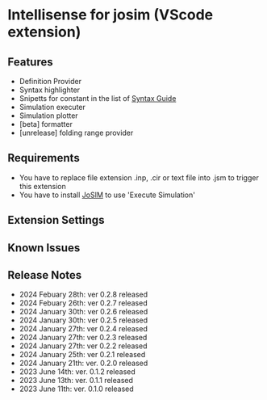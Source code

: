 # Intellisense for josim (VScode extension)
## Features

- Definition Provider
- Syntax highlighter
- Snipetts for constant in the list of [Syntax Guide](https://joeydelp.github.io/JoSIM/syntax/)
- Simulation executer
- Simulation plotter
- [beta] formatter
- [unrelease] folding range provider

## Requirements

- You have to replace file extension .inp, .cir or text file into .jsm to trigger this extension
- You have to install [JoSIM](https://joeydelp.github.io/JoSIM/) to use 'Execute Simulation'

## Extension Settings
## Known Issues
## Release Notes

- 2024 Febuary 28th: ver 0.2.8 released
- 2024 Febuary 26th: ver 0.2.7 released
- 2024 January 30th: ver 0.2.6 released
- 2024 January 30th: ver 0.2.5 released
- 2024 January 27th: ver 0.2.4 released
- 2024 January 27th: ver 0.2.3 released
- 2024 January 27th: ver 0.2.2 released
- 2024 January 25th: ver 0.2.1 released
- 2024 January 21th: ver. 0.2.0 released
- 2023 June 14th: ver. 0.1.2 released
- 2023 June 13th: ver. 0.1.1 released
- 2023 June 11th: ver. 0.1.0 released
